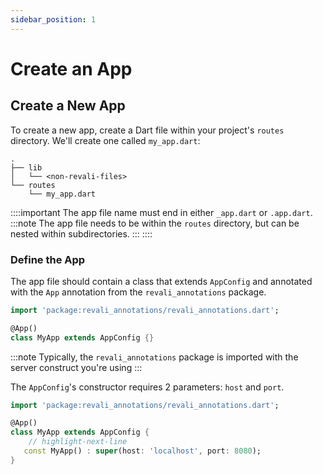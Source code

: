 ```yaml
---
sidebar_position: 1
---
```


# Create an App

## Create a New App

To create a new app, create a Dart file within your project's `routes` directory. We'll create one called `my_app.dart`:

```tree
.
├── lib
│   └── <non-revali-files>
└── routes
    └── my_app.dart
```

::::important
The app file name must end in either `_app.dart` or `.app.dart`.
:::note
The app file needs to be within the `routes` directory, but can be nested within subdirectories.
:::
::::

### Define the App

The app file should contain a class that extends `AppConfig` and annotated with the `App` annotation from the `revali_annotations` package.

```dart title="routes/my_app.dart"
import 'package:revali_annotations/revali_annotations.dart';

@App()
class MyApp extends AppConfig {}
```

:::note
Typically, the `revali_annotations` package is imported with the server construct you're using
:::

The `AppConfig`'s constructor requires 2 parameters: `host` and `port`.

```dart title="routes/my_app.dart"
import 'package:revali_annotations/revali_annotations.dart';

@App()
class MyApp extends AppConfig {
    // highlight-next-line
   const MyApp() : super(host: 'localhost', port: 8080);
}
```

